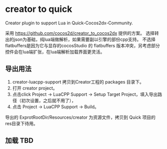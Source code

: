 # creator to quick

Creator plugin to support Lua in Quick-Cocos2dx-Community.

采用 https://github.com/cocos2d/creator_to_cocos2dx 提供的方案。
选择转出的json为基础，纯lua端做解析，如果需要副以引擎的部份cpp支持。
不选择flatbuffers是因为它与显存的cocosStudio 的 flatbuffers 版本冲突，另考虑部分控件会在lua端扩张，在lua端解析加载界面更灵活。

## 导出用法

1. creator-luacpp-support 拷贝到Creator工程的 packages 目录下。
2. 打开 creator project。
3. 点击click Project -> LuaCPP Support -> Setup Target Project，填入导出路径（初次设置，之后就不用了），
4. 点击 Project -> LuaCPP Support -> Build。

导出的 ExprotRootDir/Resources/creator 为资源文件，拷贝到 Quick 项目的 res目录下待用。

## 加载 TBD